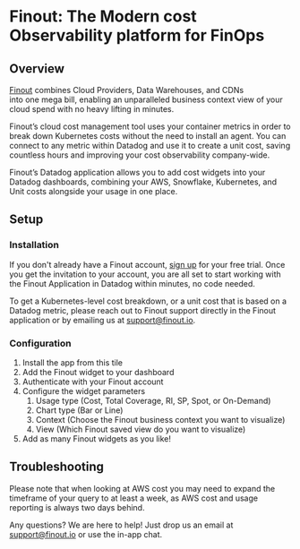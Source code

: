 # Finout: The Modern cost Observability platform for FinOps

## Overview


[Finout](https://finout.io) combines Cloud Providers, Data Warehouses, and CDNs  
into one mega bill, enabling an unparalleled business context view of your cloud spend with no heavy lifting in minutes.

Finout’s cloud cost management tool uses your container metrics in order to break down Kubernetes costs without the need to install an agent. You can connect to any metric within Datadog and use it to create a unit cost, saving countless hours and improving your cost observability company-wide.

Finout’s Datadog application allows you to add cost widgets into your Datadog dashboards, combining your AWS, Snowflake, Kubernetes, and Unit costs alongside your usage in one place.

## Setup

### Installation

If you don't already have a Finout account, [sign up](https://finout.io/start-now) for your free trial.
Once you get the invitation to your account, you are all set to start working with the Finout Application in Datadog within minutes, no code needed. 

To get a Kubernetes-level cost breakdown, or a unit cost that is based on a Datadog metric, please reach out to Finout support directly in the Finout application or by emailing us at [support@finout.io](mailto:support@finout.io).

### Configuration

1. Install the app from this tile
2. Add the Finout widget to your dashboard
3. Authenticate with your Finout account
4. Configure the widget parameters
	1. Usage type (Cost, Total Coverage, RI, SP, Spot, or On-Demand)
	2. Chart type (Bar or Line)
	3. Context (Choose the Finout business context you want to visualize)
	4. View (Which Finout saved view do you want to visualize)
5. Add as many Finout widgets as you like!

## Troubleshooting

Please note that when looking at AWS cost you may need to expand the timeframe of your query to at least a week, as AWS cost and usage reporting is always two days behind.

Any questions? We are here to help!
Just drop us an email at [support@finout.io](mailto:support@finout.io) or use the in-app chat.


